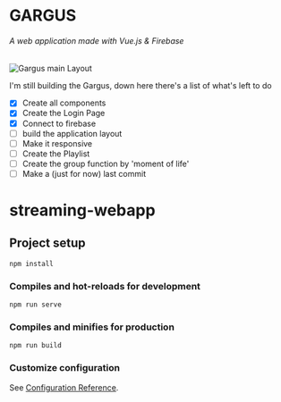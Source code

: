 # GARGUS
###### A web application made with Vue.js & Firebase

![Gargus main Layout](https://user-images.githubusercontent.com/43777143/81461746-6fcfbe00-919d-11ea-9c99-6f473bfe086b.png)

I'm still building the Gargus, down here there's a list of what's left to do

- [x] Create all components
- [x] Create the Login Page
- [x] Connect to firebase
- [ ] build the application layout
- [ ] Make it responsive
- [ ] Create the Playlist
- [ ] Create the group function by 'moment of life'
- [ ] Make a (just for now) last commit

# streaming-webapp

## Project setup
```
npm install
```

### Compiles and hot-reloads for development
```
npm run serve
```

### Compiles and minifies for production
```
npm run build
```

### Customize configuration
See [Configuration Reference](https://cli.vuejs.org/config/).
